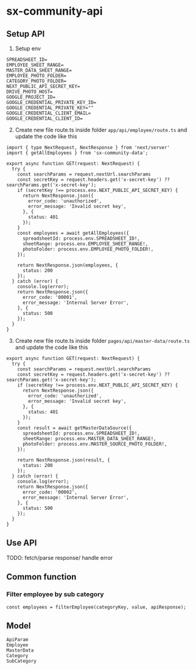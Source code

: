 # sx-community-api

## Setup API
1. Setup env
```
SPREADSHEET_ID=
EMPLOYEE_SHEET_RANGE=
MASTER_DATA_SHEET_RANGE=
EMPLOYEE_PHOTO_FOLDER=
CATEGORY_PHOTO_FOLDER=
NEXT_PUBLIC_API_SECRET_KEY=
DRIVE_PHOTO_HOST=
GOOGLE_PROJECT_ID=
GOOGLE_CREDENTIAL_PRIVATE_KEY_ID=
GOOGLE_CREDENTIAL_PRIVATE_KEY=""
GOOGLE_CREDENTIAL_CLIENT_EMAIL=
GOOGLE_CREDENTIAL_CLIENT_ID=

```

2. Create new file route.ts inside folder `app/api/employee/route.ts` and update the code like this
```
import { type NextRequest, NextResponse } from 'next/server'
import { getAllEmployees } from 'sx-community-data';
 
export async function GET(request: NextRequest) {
  try {
    const searchParams = request.nextUrl.searchParams
    const secretKey = request.headers.get('x-secret-key') ?? searchParams.get('x-secret-key');
    if (secretKey !== process.env.NEXT_PUBLIC_API_SECRET_KEY) {
      return NextResponse.json({
        error_code: 'unauthorized',
        error_message: 'Invalid secret key',
      }, {
        status: 401
      });
    }
    const employees = await getAllEmployees({
      spreadsheetId: process.env.SPREADSHEET_ID!,
      sheetRange: process.env.EMPLOYEE_SHEET_RANGE!,
      photoFolder: process.env.EMPLOYEE_PHOTO_FOLDER!,
    });
   
    return NextResponse.json(employees, {
      status: 200
    });
  } catch (error) {
    console.log(error);
    return NextResponse.json({
      error_code: '00001',
      error_message: 'Internal Server Error',
    }, {
      status: 500
    });
  }
}
```

3. Create new file route.ts inside folder `pages/api/master-data/route.ts` and update the code like this
```
export async function GET(request: NextRequest) {
  try {
    const searchParams = request.nextUrl.searchParams
    const secretKey = request.headers.get('x-secret-key') ?? searchParams.get('x-secret-key');
    if (secretKey !== process.env.NEXT_PUBLIC_API_SECRET_KEY) {
      return NextResponse.json({
        error_code: 'unauthorized',
        error_message: 'Invalid secret key',
      }, {
        status: 401
      });
    }
    const result = await getMasterDataSource({
      spreadsheetId: process.env.SPREADSHEET_ID!,
      sheetRange: process.env.MASTER_DATA_SHEET_RANGE!,
      photoFolder: process.env.MASTER_SOURCE_PHOTO_FOLDER!,
    });
   
    return NextResponse.json(result, {
      status: 200
    });
  } catch (error) {
    console.log(error);
    return NextResponse.json({
      error_code: '00002',
      error_message: 'Internal Server Error',
    }, {
      status: 500
    });
  }
}
```


## Use API 

TODO: fetch/parse response/ handle error

## Common function

### Filter employee by sub category
```
const employees = filterEmployee(categoryKey, value, apiResponse);
```


## Model

```
ApiParam
Employee
MasterData
Category
SubCategory
```
